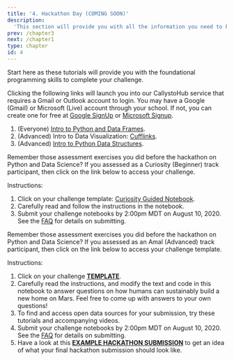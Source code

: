 ```yaml
---
title: '4. Hackathon Day (COMING SOON)'
description:
  'This section will provide you with all the information you need to know to participate in a Callysto hackathon.'
prev: /chapter3
next: /chapter1
type: chapter
id: 4
---
```


<exercise id="1" title="Start Here: Tutorials">

Start here as these tutorials will provide you with the foundational programming skills to complete your challenge. 

Clicking the following links will launch you into our CallystoHub service that requires a Gmail or Outlook account to login. You may have a Google (Gmail) or Microsoft (Live) account through your school. If not, you can create one for free at [Google SignUp](https://accounts.google.com/SignUp) or [Microsoft Signup](https://signup.live.com/).

1. (Everyone) [Intro to Python and Data Frames](https://hub.callysto.ca/jupyter/hub/user-redirect/git-pull?repo=https%3A%2F%2Fgithub.com%2Fcallysto%2Fhackathon&branch=sustainable-society&subPath=PrepMaterials/python-and-pandas-basics-solutions.ipynb&depth=1).
2. (Advanced) Intro to Data Visualization: [Cufflinks](https://hub.callysto.ca/jupyter/hub/user-redirect/git-pull?repo=https%3A%2F%2Fgithub.com%2Fcallysto%2Fhackathon&branch=sustainable-society&subPath=PrepMaterials/cufflinks-basics.ipynb&depth=1).
3. (Advanced) [Intro to Python Data Structures](https://hub.callysto.ca/jupyter/hub/user-redirect/git-pull?repo=https%3A%2F%2Fgithub.com%2Fcallysto%2Fhackathon&branch=sustainable-society&subPath=PrepMaterials/data-structures-in-python.ipynb&depth=1).



</exercise>

<exercise id="2" title="Hackathon Challenge: Curiosity (Beginner)">

Remember those assessment exercises you did before the hackathon on Python and Data Science? If you assessed as a Curiosity (Beginner) track participant, then click on the link below to access your challenge.

Instructions:

1. Click on your challenge template: [Curiosity Guided Notebook]().
2. Carefully read and follow the instructions in the notebook.
3. Submit your challenge notebooks by 2:00pm MDT on August 10, 2020. See the [FAQ](http://0.0.0.0:8000/chapter3) for details on submitting.

</exercise>

<exercise id="3" title="Hackathon Challenge: Amal (Advanced)">

Remember those assessment exercises you did before the hackathon on Python and Data Science? If you assessed as an Amal (Advanced) track participant, then click on the link below to access your challenge template. 

Instructions:

1. Click on your challenge **[TEMPLATE]()**. 
2. Carefully read the instructions, and modify the text and code in this notebook to answer questions on how humans can sustainably build a new home on Mars. Feel free to come up with answers to your own questions!
3. To find and access open data sources for your submission, try these tutorials and accompanying videos. 
4. Submit your challenge notebooks by 2:00pm MDT on August 10, 2020. See the [FAQ](http://0.0.0.0:8000/chapter3) for details on submitting.
5. Have a look at this **[EXAMPLE HACKATHON SUBMISSION]()** to get an idea of what your final hackathon submission should look like.
 


</exercise>






